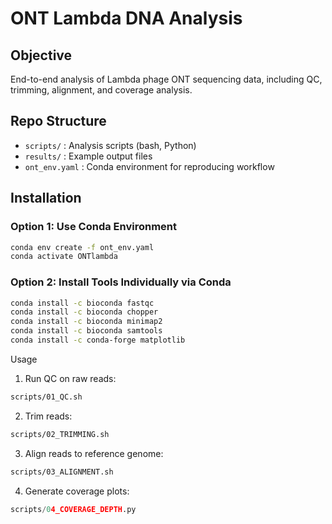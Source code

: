 # ONT Lambda DNA Analysis

## Objective
End-to-end analysis of Lambda phage ONT sequencing data, including QC, trimming, alignment, and coverage analysis.

## Repo Structure
- `scripts/` : Analysis scripts (bash, Python)
- `results/` : Example output files
- `ont_env.yaml` : Conda environment for reproducing workflow

## Installation

### Option 1: Use Conda Environment 
```bash
conda env create -f ont_env.yaml
conda activate ONTlambda
```
### Option 2: Install Tools Individually via Conda
```bash
conda install -c bioconda fastqc
conda install -c bioconda chopper
conda install -c bioconda minimap2
conda install -c bioconda samtools
conda install -c conda-forge matplotlib
```
Usage

1. Run QC on raw reads:

```bash
scripts/01_QC.sh
```

2. Trim reads:

```bash 
scripts/02_TRIMMING.sh
```

3. Align reads to reference genome:

```bash
scripts/03_ALIGNMENT.sh
```

4. Generate coverage plots:

```python
scripts/04_COVERAGE_DEPTH.py
```
